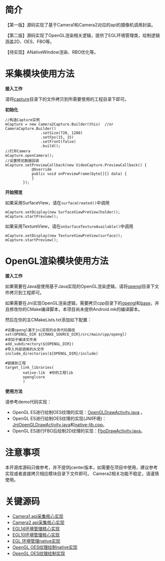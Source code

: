 # 简介
【第一版】源码实现了基于Camera1和Camera2对应的api的摄像机调用封装。

【第二版】源码实现了OpenGL渲染相关逻辑，提供了EGL环境管理类，绘制逻辑涵盖2D、OES、FBO等。

【待实现】ANativeWindow渲染、RBO优化等。

# 采集模块使用方法
**接入工作**

请将[capture](https://github.com/net168/AndroidVideo/tree/master/app/src/main/java/com/net168/capture)目录下的文件拷贝到所需要使用的工程目录下即可。

**初始化**

```
//构造Capture实例
mCapture = new Camera2Capture.Builder(this)  //or  CameraCapture.Builder() 
                .setSize(720, 1280)
                .setFps(15, 15)
                .setFront(false)
                .build();
//打开Camera
mCapture.openCamera();
//设置预览数据回调
mCapture.setPreviewCallback(new VideoCapture.PreviewCallback() {
            @Override
            public void onPreviewFrame(byte[][] data) {
            }
        });
```

**开始预览**

如果采用SurfaceView，请在```surfaceCreated()```中调用
```
mCapture.setDisplay(new SurfaceViewPreView(holder));
mCapture.startPreview();
```
如果采用TextureView，请在```onSurfaceTextureAvailable()```中调用
```
mCapture.setDisplay(new TextureViewPreView(surface));
mCapture.startPreview();
```
# OpenGL渲染模块使用方法
**接入工作**

如果需要在Java层使用基于Java实现的OpenGL渲染逻辑，请将[opengl](https://github.com/net168/AndroidVideo/tree/master/app/src/main/java/com/net168/opengl)目录下文件拷贝到工程即可。

如果需要在Jni实现OpenGL渲染逻辑，需要拷贝cpp目录下的[opengl](https://github.com/net168/AndroidVideo/tree/master/app/src/main/cpp/opengl)和[base](https://github.com/net168/AndroidVideo/tree/master/app/src/main/cpp/base)，并且修改你的CMake编译脚本，本项目尚未提供Android.mk的编译脚本。

然后在你的主CMakeLists.txt添加如下配置：
```shell
#设置opengl基于jni实现的业务代码路径
set(OPENGL_DIR ${CMAKE_SOURCE_DIR}/src/main/cpp/opengl)
#添加子编译文件夹
add_subdirectory(${OPENGL_DIR})
#导入外部调用的头文件
include_directories(${OPENGL_DIR}/include)

#链接到工程
target_link_libraries(
        native-lib  #你的工程lib
        openglcore
        )
```

**使用方法**

请参考demo代码实现：
+ OpenGL ES进行绘制OES纹理的实现：[OpenGLDrawActivity.java](https://github.com/net168/AndroidVideo/blob/master/app/src/main/java/com/net168/androidvideo/OpenGLDrawActivity.java) 。
+ OpenGL ES进行绘制OES纹理的实现(JNI环境)：[JniOpenGLDrawActivity.java](https://github.com/net168/AndroidVideo/blob/master/app/src/main/java/com/net168/androidvideo/JniOpenGLDrawActivity.java)和[native-lib.cpp](https://github.com/net168/AndroidVideo/blob/master/app/src/main/cpp/native-lib.cpp)。
+ OpenGL ES进行FBO后绘制2D纹理的实现：[FboDrawActivity.java](https://github.com/net168/AndroidVideo/blob/master/app/src/main/java/com/net168/androidvideo/FboDrawActivity.java)。


# 注意事项
本开源库源码只做参考，并不提供jcenter版本，如需要在项目中使用，建议参考实现或者直接拷贝相应模块目录下文件即可。
Camera2相关功能不稳定，请谨慎使用。

# 关键源码
+ [Camera1 api采集核心实现](https://github.com/net168/AndroidVideo/blob/master/app/src/main/java/com/net168/capture/CameraCapture.java)
+ [Camera2 api采集核心实现](https://github.com/net168/AndroidVideo/blob/master/app/src/main/java/com/net168/capture/Camera2Capture.java)
+ [EGL14环境管理核心实现](https://github.com/net168/AndroidVideo/blob/master/app/src/main/java/com/net168/opengl/EglBase14.java)
+ [EGL10环境管理核心实现](https://github.com/net168/AndroidVideo/blob/master/app/src/main/java/com/net168/opengl/EglBase10.java)
+ [EGL 环境管理native实现](https://github.com/net168/AndroidVideo/blob/master/app/src/main/cpp/opengl/egl_base.cpp)
+ [OpenGL OES纹理绘制native实现](https://github.com/net168/AndroidVideo/blob/master/app/src/main/cpp/opengl/texture_render.cpp)
+ [OpenGL OES纹理绘制实现](https://github.com/net168/AndroidVideo/tree/master/app/src/main/java/com/net168/opengl)

